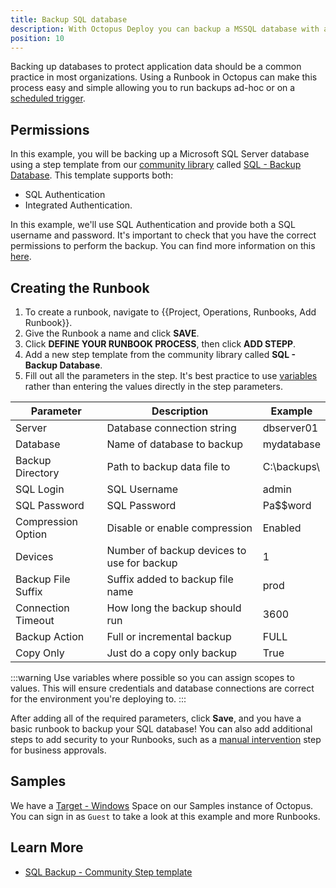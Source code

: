```yaml
---
title: Backup SQL database
description: With Octopus Deploy you can backup a MSSQL database with a Runbook.
position: 10
---
```


Backing up databases to protect application data should be a common practice in most organizations. Using a Runbook in Octopus can make this process easy and simple allowing you to run backups ad-hoc or on a [scheduled trigger](/docs/operations-runbooks/scheduled-runbook-trigger/index.md). 

## Permissions

In this example, you will be backing up a Microsoft SQL Server database using a step template from our [community library](/docs/deployment-process/steps/community-step-templates.md) called [SQL - Backup Database](https://library.octopus.com/step-templates/34b4fa10-329f-4c50-ab7c-d6b047264b83/actiontemplate-sql-backup-database). This template supports both:
- SQL Authentication 
- Integrated Authentication. 

In this example, we'll use SQL Authentication and provide both a SQL username and password. It's important to check that you have the correct permissions to perform the backup. You can find more information on this [here](/docs/deployment-examples/database-deployments/sql-server/permissions.md).

## Creating the Runbook

1. To create a runbook, navigate to {{Project, Operations, Runbooks, Add Runbook}}.
2. Give the Runbook a name and click **SAVE**.
3. Click **DEFINE YOUR RUNBOOK PROCESS**, then click **ADD STEPP**.
4. Add a new step template from the community library called **SQL - Backup Database**.
5. Fill out all the parameters in the step. It's best practice to use [variables](https://octopus.com/docs/projects/variables) rather than entering the values directly in the step parameters.


| Parameter  | Description | Example
| ------------- | ------------- | -------------
| Server | Database connection string | dbserver01 
| Database | Name of database to backup | mydatabase
| Backup Directory | Path to backup data file to | C:\backups\
| SQL Login | SQL Username | admin
| SQL Password | SQL Password | Pa$$word
| Compression Option | Disable or enable compression | Enabled
| Devices | Number of backup devices to use for backup | 1
| Backup File Suffix | Suffix added to backup file name |prod
| Connection Timeout | How long the backup should run | 3600
| Backup Action | Full or incremental backup| FULL
| Copy Only | Just do a copy only backup | True


:::warning
Use variables where possible so you can assign scopes to values. This will ensure credentials and database connections are correct for the environment you're deploying to.
:::

After adding all of the required parameters, click **Save**, and you have a basic runbook to backup your SQL database! You can also add additional steps to add security to your Runbooks, such as a [manual intervention](/docs/deployment-process/steps/manual-intervention-and-approvals.md) step for business approvals. 

## Samples
We have a [Target - Windows](https://g.octopushq.com/TargetWindowsSamplesSpace) Space on our Samples instance of Octopus. You can sign in as `Guest` to take a look at this example and more Runbooks.

## Learn More
- [SQL Backup - Community Step template](https://library.octopus.com/step-templates/34b4fa10-329f-4c50-ab7c-d6b047264b83/actiontemplate-sql-backup-database)